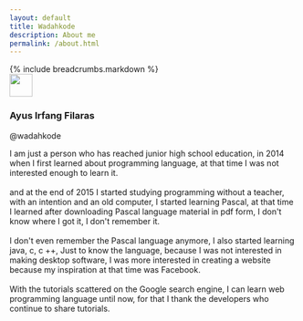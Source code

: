 ```yaml
---
layout: default
title: Wadahkode
description: About me
permalink: /about.html
---
```


<div class="uk-container">
    {% include breadcrumbs.markdown %}
</div>
<div class="uk-margin-bottom">
    <div class="uk-card uk-width-1-1@m">
        <div class="uk-card-header uk-padding-small">
            <div class="uk-grid-small uk-flex-middle" uk-grid>
                <div class="uk-width-auto">
                    <img class="uk-border-circle" width="40" height="40" src="{{ site.url }}/assets/avatar/me.jpg">
                </div>
                <div class="uk-width-expand">
                    <h3 class="uk-card-title uk-margin-remove-bottom">Ayus Irfang Filaras</h3>
                    <p class="uk-text-meta uk-margin-remove-top">@wadahkode</p>
                </div>
            </div>
        </div>
        <div class="uk-card-body uk-padding-small">
            <p class="uk-text-justify">
                I am just a person who has reached junior high school education, in 2014 when I first learned about programming language, at that time I was not interested enough to learn it.<br/><br/>and at the end of 2015 I started studying programming without a teacher, with an intention and an old computer, I started learning Pascal, at that time I learned after downloading Pascal language material in pdf form, I don't know where I got it, I don't remember it.<br/><br/>I don't even remember the Pascal language anymore, I also started learning java, c, c ++, Just to know the language, because I was not interested in making desktop software, I was more interested in creating a website because my inspiration at that time was Facebook.<br/><br/>With the tutorials scattered on the Google search engine, I can learn web programming language until now, for that I thank the developers who continue to share tutorials.
            </p>
        </div>
        <!--div class="uk-card-footer">
            <a href="#" class="uk-button uk-button-text">Read more</a>
        </div-->
    </div>
</div>